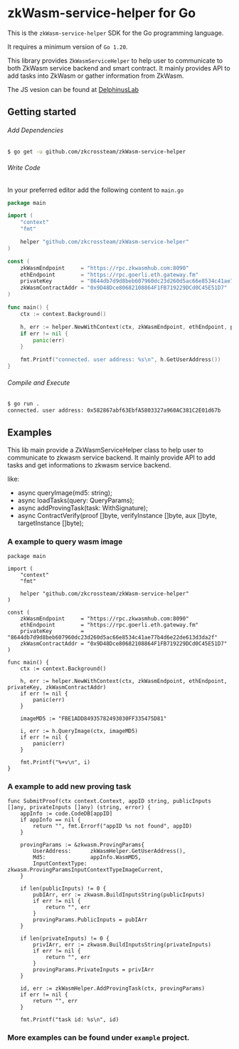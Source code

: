 # zkWasm-service-helper for Go

This is the `zkWasm-service-helper` SDK for the Go programming language.

It requires a minimum version of `Go 1.20`.

This library provides `ZkWasmServiceHelper` to help user to communicate to both ZkWasm service backend and smart contract. It mainly provides API to add tasks into ZkWasm or gather information from ZkWasm.

The JS vesion can be found at [DelphinusLab](https://github.com/DelphinusLab/zkWasm-service-helper)

## Getting started

###### Add Dependencies
```sh
$ go get -u github.com/zkcrossteam/zkWasm-service-helper
```

###### Write Code
In your preferred editor add the following content to `main.go`

```go
package main

import (
	"context"
	"fmt"

	helper "github.com/zkcrossteam/zkWasm-service-helper"
)

const (
	zkWasmEndpoint     = "https://rpc.zkwasmhub.com:8090"
	ethEndpoint        = "https://rpc.goerli.eth.gateway.fm"
	privateKey         = "8644db7d9d8beb607960dc23d260d5ac66e8534c41ae77b4d6e22de613d3da2f"
	zkWasmContractAddr = "0x9D48Dce80682108864F1FB719229DCd0C45E51D7"
)

func main() {
	ctx := context.Background()

	h, err := helper.NewWithContext(ctx, zkWasmEndpoint, ethEndpoint, privateKey, zkWasmContractAddr)
	if err != nil {
		panic(err)
	}

	fmt.Printf("connected. user address: %s\n", h.GetUserAddress())
}
```

###### Compile and Execute
```sh
$ go run .
connected. user address: 0x582867abf63EbfA5803327a960AC381C2E01d67b
```

## Examples

This lib main provide a ZkWasmServiceHelper class to help user to communicate to zkwasm service backend. It mainly provide API to add tasks and get informations to zkwasm service backend.

like:

- async queryImage(md5: string);
- async loadTasks(query: QueryParams);
- async addProvingTask(task: WithSignature);
- async ContractVerify(proof []byte, verifyInstance []byte, aux []byte, targetInstance []byte);

### A example to query wasm image
```
package main

import (
	"context"
	"fmt"

	helper "github.com/zkcrossteam/zkWasm-service-helper"
)

const (
	zkWasmEndpoint     = "https://rpc.zkwasmhub.com:8090"
	ethEndpoint        = "https://rpc.goerli.eth.gateway.fm"
	privateKey         = "8644db7d9d8beb607960dc23d260d5ac66e8534c41ae77b4d6e22de613d3da2f"
	zkWasmContractAddr = "0x9D48Dce80682108864F1FB719229DCd0C45E51D7"
)

func main() {
	ctx := context.Background()

	h, err := helper.NewWithContext(ctx, zkWasmEndpoint, ethEndpoint, privateKey, zkWasmContractAddr)
	if err != nil {
		panic(err)
	}

	imageMD5 := "FBE1ADD84935782493030FF335475D81"

	i, err := h.QueryImage(ctx, imageMD5)
	if err != nil {
		panic(err)
	}

	fmt.Printf("%+v\n", i)
}
```

### A example to add new proving task
```
func SubmitProof(ctx context.Context, appID string, publicInputs []any, privateInputs []any) (string, error) {
	appInfo := code.CodeDB[appID]
	if appInfo == nil {
		return "", fmt.Errorf("appID %s not found", appID)
	}

	provingParams := &zkwasm.ProvingParams{
		UserAddress:      zkWasmHelper.GetUserAddress(),
		Md5:              appInfo.WasmMD5,
		InputContextType: zkwasm.ProvingParamsInputContextTypeImageCurrent,
	}

	if len(publicInputs) != 0 {
		pubIArr, err := zkwasm.BuildInputsString(publicInputs)
		if err != nil {
			return "", err
		}
		provingParams.PublicInputs = pubIArr
	}

	if len(privateInputs) != 0 {
		privIArr, err := zkwasm.BuildInputsString(privateInputs)
		if err != nil {
			return "", err
		}
		provingParams.PrivateInputs = privIArr
	}

	id, err := zkWasmHelper.AddProvingTask(ctx, provingParams)
	if err != nil {
		return "", err
	}

	fmt.Printf("task id: %s\n", id)
```

### More examples can be found under `example` project.
